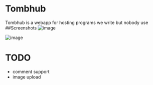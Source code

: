 # Tombhub
Tombhub is a webapp for hosting programs we write but nobody use
##Screenshots
 ![image](https://github.com/Mithrilwoodrat/Tombhub/blob/master/screenshots/screenshot1.png)

 ![image](https://github.com/Mithrilwoodrat/Tombhub/blob/master/screenshots/screenshot2.png)
# TODO
- comment support
- image upload
